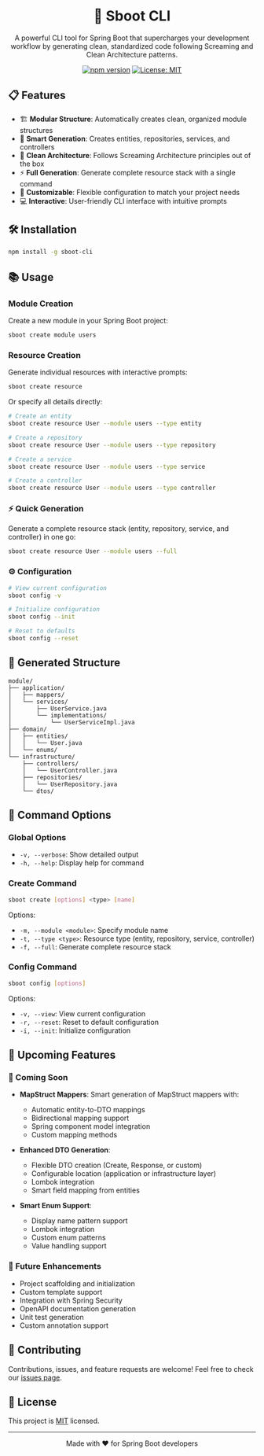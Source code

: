 <div align="center">

# 🚀 Sboot CLI

A powerful CLI tool for Spring Boot that supercharges your development workflow by generating clean, standardized code following Screaming and Clean Architecture patterns.

[![npm version](https://badge.fury.io/js/sboot-cli.svg)](https://badge.fury.io/js/sboot-cli)
[![License: MIT](https://img.shields.io/badge/License-MIT-yellow.svg)](https://opensource.org/licenses/MIT)

</div>

## 📋 Features

- 🏗️ **Modular Structure**: Automatically creates clean, organized module structures
- 🎯 **Smart Generation**: Creates entities, repositories, services, and controllers
- 🧱 **Clean Architecture**: Follows Screaming Architecture principles out of the box
- ⚡ **Full Generation**: Generate complete resource stack with a single command
- 🎨 **Customizable**: Flexible configuration to match your project needs
- 💻 **Interactive**: User-friendly CLI interface with intuitive prompts

## 🛠️ Installation

```bash
npm install -g sboot-cli
```

## 📚 Usage

### Module Creation

Create a new module in your Spring Boot project:

```bash
sboot create module users
```

### Resource Creation

Generate individual resources with interactive prompts:

```bash
sboot create resource
```

Or specify all details directly:

```bash
# Create an entity
sboot create resource User --module users --type entity

# Create a repository
sboot create resource User --module users --type repository

# Create a service
sboot create resource User --module users --type service

# Create a controller
sboot create resource User --module users --type controller
```

### ⚡ Quick Generation

Generate a complete resource stack (entity, repository, service, and controller) in one go:

```bash
sboot create resource User --module users --full
```

### ⚙️ Configuration

```bash
# View current configuration
sboot config -v

# Initialize configuration
sboot config --init

# Reset to defaults
sboot config --reset
```

## 📁 Generated Structure

```text
module/
├── application/
│   ├── mappers/
│   └── services/
│       ├── UserService.java
│       └── implementations/
│           └── UserServiceImpl.java
├── domain/
│   ├── entities/
│   │   └── User.java
│   └── enums/
└── infrastructure/
    ├── controllers/
    │   └── UserController.java
    ├── repositories/
    │   └── UserRepository.java
    └── dtos/
```

## 🎯 Command Options

### Global Options

- `-v, --verbose`: Show detailed output
- `-h, --help`: Display help for command

### Create Command

```bash
sboot create [options] <type> [name]
```

Options:

- `-m, --module <module>`: Specify module name
- `-t, --type <type>`: Resource type (entity, repository, service, controller)
- `-f, --full`: Generate complete resource stack

### Config Command

```bash
sboot config [options]
```

Options:

- `-v, --view`: View current configuration
- `-r, --reset`: Reset to default configuration
- `-i, --init`: Initialize configuration

## 🔮 Upcoming Features

### 🎯 Coming Soon

- **MapStruct Mappers**: Smart generation of MapStruct mappers with:
  - Automatic entity-to-DTO mappings
  - Bidirectional mapping support
  - Spring component model integration
  - Custom mapping methods

- **Enhanced DTO Generation**:
  - Flexible DTO creation (Create, Response, or custom)
  - Configurable location (application or infrastructure layer)
  - Lombok integration
  - Smart field mapping from entities

- **Smart Enum Support**:
  - Display name pattern support
  - Lombok integration
  - Custom enum patterns
  - Value handling support

### 🌟 Future Enhancements

- Project scaffolding and initialization
- Custom template support
- Integration with Spring Security
- OpenAPI documentation generation
- Unit test generation
- Custom annotation support

## 🤝 Contributing

Contributions, issues, and feature requests are welcome! Feel free to check our [issues page](git@github.com:rivasdiego-dev/sboot-cli.git/issues).

## 📝 License

This project is [MIT](./LICENSE) licensed.

---

<div align="center">
Made with ❤️ for Spring Boot developers
</div>
